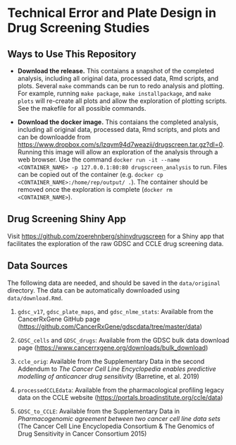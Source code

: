 # Technical Error and Plate Design in Drug Screening Studies

## Ways to Use This Repository

- **Download the release.** This contaians a snapshot of the completed analysis, including all original data, processed data, Rmd scripts, and plots. Several `make` commands can be run to redo analysis and plotting. For example, running `make package`, `make installpackage`, and `make plots` will re-create all plots and allow the exploration of plotting scripts. See the makefile for all possible commands.

- **Download the docker image.** This contaians the completed analysis, including all original data, processed data, Rmd scripts, and plots and can be downloadde from https://www.dropbox.com/s/lzqvm94d7weazii/drugscreen.tar.gz?dl=0. Running this image will allow an exploration of the analysis through a web browser. Use the command `docker run -it --name <CONTAINER_NAME> -p 127.0.0.1:80:80 drugscreen_analysis` to run. Files can be copied out of the container (e.g. `docker cp <CONTAINER_NAME>:/home/rep/output/ .`). The container should be removed once the exploration is complete (`docker rm <CONTAINER_NAME>`).

## Drug Screening Shiny App

Visit https://github.com/zoerehnberg/shinydrugscreen for a Shiny app that facilitates the exploration of the raw GDSC and CCLE drug screening data.

## Data Sources

The following data are needed, and should be saved in the `data/original` directory.  The data can be automatically downloaded using `data/download.Rmd`.

1. `gdsc_v17`, `gdsc_plate_maps`, and `gdsc_nlme_stats`: Available from the CancerRxGene  GitHub page (https://github.com/CancerRxGene/gdscdata/tree/master/data)

2. `GDSC_cells` and `GDSC_drugs`: Available from the GDSC bulk data download page (https://www.cancerrxgene.org/downloads/bulk_download)

3. `ccle_orig`: Available from the Supplementary Data in the second Addendum to *The Cancer Cell Line Encyclopedia enables predictive modelling of anticancer drug sensitivity* (Barretine, et al. 2019)

4. `processedCCLEdata`: Available from the pharmacological profiling legacy data on the CCLE website (https://portals.broadinstitute.org/ccle/data)

5. `GDSC_to_CCLE`: Available from the Supplementary Data in *Pharmacogenomic agreement between two cancer cell line data sets* (The Cancer Cell Line Encyclopedia Consortium & The Genomics of Drug Sensitivity in Cancer Consortium 2015)
